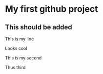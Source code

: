 # My first github project

## This should be added
This is my line

Looks cool

 This is my second

  Thus third
